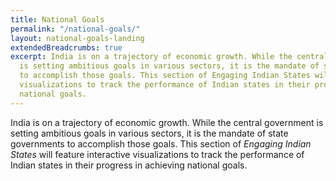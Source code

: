 ```yaml
---
title: National Goals
permalink: "/national-goals/"
layout: national-goals-landing
extendedBreadcrumbs: true
excerpt: India is on a trajectory of economic growth. While the central government
  is setting ambitious goals in various sectors, it is the mandate of state governments
  to accomplish those goals. This section of Engaging Indian States will feature interactive
  visualizations to track the performance of Indian states in their progress in achieving
  national goals.
---
```


India is on a trajectory of economic growth. While the central government is setting ambitious goals in various sectors, it is the mandate of state governments to accomplish those goals. This section of _Engaging Indian States_ will feature interactive visualizations to track the performance of Indian states in their progress in achieving national goals.

